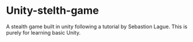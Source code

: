 # Unity-stelth-game
A stealth game built in unity following a tutorial by Sebastion Lague. This is purely for learning basic Unity.
